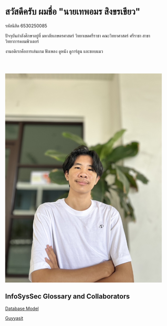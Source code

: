 <h1>สวัสดีครับ ผมชื่อ "นายเทพอมร สิงขรเขียว"</h1>

รหัสนิสิต 6530250085



  ปัจจุบันกำลังศึกษาอยู่ที่ มหาลัยเกษตรศาสตร์ วิทยาเขตศรีราชา คณะวิทยาศาสตร์ ศรีราชา สาขาวิทยาการคอมพิวเตอร์

งานอดิเรกคือการเล่นเกม ฟังเพลง ดูหนัง ดูการ์ตูน และชอบแมว

<br><br>

![Alt text](IMG_0683.jpeg)

## InfoSysSec Glossary and Collaborators
[Database Model](database-model.md)

[Guyyasit](https://guyyasit336.github.io)
